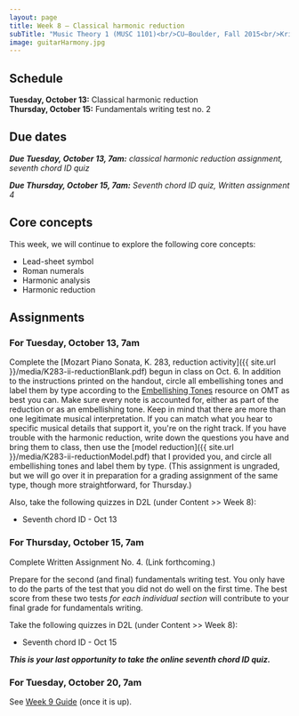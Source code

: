 ```yaml
---
layout: page
title: Week 8 – Classical harmonic reduction
subTitle: "Music Theory 1 (MUSC 1101)<br/>CU–Boulder, Fall 2015<br/>Kris Shaffer, Ph.D. – instructor"
image: guitarHarmony.jpg
---
```


## Schedule

**Tuesday, October 13:** Classical harmonic reduction  
**Thursday, October 15:** Fundamentals writing test no. 2 

## Due dates

***Due Tuesday, October 13, 7am:*** *classical harmonic reduction assignment, seventh chord ID quiz* 

***Due Thursday, October 15, 7am:*** *Seventh chord ID quiz, Written assignment 4*  


## Core concepts

This week, we will continue to explore the following core concepts:

- Lead-sheet symbol  
- Roman numerals  
- Harmonic analysis  
- Harmonic reduction


## Assignments

### For Tuesday, October 13, 7am

Complete the [Mozart Piano Sonata, K. 283, reduction activity]({{ site.url }}/media/K283-ii-reductionBlank.pdf) begun in class on Oct. 6. In addition to the instructions printed on the handout, circle all embellishing tones and label them by type according to the [Embellishing Tones](http://openmusictheory.com/embellishingTones.html) resource on OMT as best you can. Make sure every note is accounted for, either as part of the reduction or as an embellishing tone. Keep in mind that there are more than one legitimate musical interpretation. If you can match what you hear to specific musical details that support it, you're on the right track. If you have trouble with the harmonic reduction, write down the questions you have and bring them to class, then use the [model reduction]({{ site.url }}/media/K283-ii-reductionModel.pdf) that I provided you, and circle all embellishing tones and label them by type. (This assignment is ungraded, but we will go over it in preparation for a grading assignment of the same type, though more straightforward, for Thursday.)

Also, take the following quizzes in D2L (under Content >> Week 8):

- Seventh chord ID - Oct 13


### For Thursday, October 15, 7am

Complete Written Assignment No. 4. (Link forthcoming.)

Prepare for the second (and final) fundamentals writing test. You only have to do the parts of the test that you did not do well on the first time. The best score from these two tests *for each individual section* will contribute to your final grade for fundamentals writing.

Take the following quizzes in D2L (under Content >> Week 8):

- Seventh chord ID - Oct 15

***This is your last opportunity to take the online seventh chord ID quiz.***

### For Tuesday, October 20, 7am

See [Week 9 Guide](/week9/) (once it is up).
